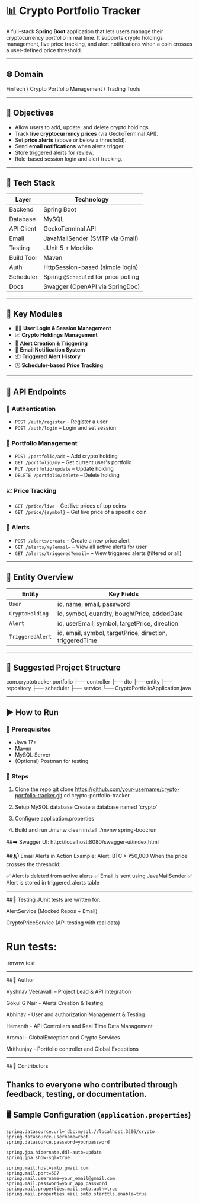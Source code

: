 # 📊 Crypto Portfolio Tracker

A full-stack **Spring Boot** application that lets users manage their cryptocurrency portfolio in real time. It supports crypto holdings management, live price tracking, and alert notifications when a coin crosses a user-defined price threshold.

---

## 🌐 Domain  
FinTech / Crypto Portfolio Management / Trading Tools

---

## 🎯 Objectives

- Allow users to add, update, and delete crypto holdings.
- Track **live cryptocurrency prices** (via GeckoTerminal API).
- Set **price alerts** (above or below a threshold).
- Send **email notifications** when alerts trigger.
- Store triggered alerts for review.
- Role-based session login and alert tracking.

---

## 🧱 Tech Stack

| Layer        | Technology                         |
|--------------|-------------------------------------|
| Backend      | Spring Boot                         |
| Database     | MySQL                               |
| API Client   | GeckoTerminal API                   |
| Email        | JavaMailSender (SMTP via Gmail)     |
| Testing      | JUnit 5 + Mockito                   |
| Build Tool   | Maven                               |
| Auth         | HttpSession-based (simple login)    |
| Scheduler    | Spring `@Scheduled` for price polling |
| Docs         | Swagger (OpenAPI via SpringDoc)     |

---

## 🧩 Key Modules

- 🧑‍💼 **User Login & Session Management**
- 📈 **Crypto Holdings Management**
- 🚨 **Alert Creation & Triggering**
- 📧 **Email Notification System**
- 📦 **Triggered Alert History**
- 🕒 **Scheduler-based Price Tracking**

---

## 🧪 API Endpoints

### 🧾 Authentication
- `POST /auth/register` – Register a user
- `POST /auth/login` – Login and set session

### 💼 Portfolio Management
- `POST /portfolio/add` – Add crypto holding
- `GET /portfolio/my` – Get current user's portfolio
- `PUT /portfolio/update` – Update holding
- `DELETE /portfolio/delete` – Delete holding

### 📈 Price Tracking
- `GET /price/live` – Get live prices of top coins
- `GET /price/{symbol}` – Get live price of a specific coin

### 🚨 Alerts
- `POST /alerts/create` – Create a new price alert
- `GET /alerts/my?email=` – View all active alerts for user
- `GET /alerts/triggered?email=` – View triggered alerts (filtered or all)

---

## 🧭 Entity Overview

| Entity          | Key Fields                                         |
|------------------|---------------------------------------------------|
| `User`           | id, name, email, password                         |
| `CryptoHolding`  | id, symbol, quantity, boughtPrice, addedDate      |
| `Alert`          | id, userEmail, symbol, targetPrice, direction     |
| `TriggeredAlert` | id, email, symbol, targetPrice, direction, triggeredTime |

---


## 📁 Suggested Project Structure

com.cryptotracker.portfolio
├── controller
├── dto
├── entity
├── repository
├── scheduler
├── service
└── CryptoPortfolioApplication.java



---

## ▶️ How to Run

### 🔧 Prerequisites
- Java 17+
- Maven
- MySQL Server
- (Optional) Postman for testing

### 🚀 Steps


1. Clone the repo
git clone https://github.com/your-username/crypto-portfolio-tracker.git
cd crypto-portfolio-tracker

2. Setup MySQL database
Create a database named 'crypto'

3. Configure application.properties

4. Build and run
./mvnw clean install
./mvnw spring-boot:run


##➡️ Swagger UI:
http://localhost:8080/swagger-ui/index.html

##📬 Email Alerts in Action
Example:
Alert: BTC > ₹50,000
When the price crosses the threshold:

✅ Alert is deleted from active alerts
✅ Email is sent using JavaMailSender
✅ Alert is stored in triggered_alerts table



----

##🧪 Testing
JUnit tests are written for:

AlertService (Mocked Repos + Email)

CryptoPriceService (API testing with real data)

# Run tests:
./mvnw test


---

##👥 Author

Vyshnav Veeravalli – Project Lead & API Integration

Gokul G Nair - Alerts Creation & Testing 

Abhinav - User and authorization Management & Testing

Hemanth - API Controllers and Real Time Data Management

Aromal - GlobalException and Crypto Services

Mrithunjay - Portfolio controller and Global Exceptions

---





##🤝 Contributors

Thanks to everyone who contributed through feedback, testing, or documentation.
---

## 🖥 Sample Configuration (`application.properties`)
```properties
spring.datasource.url=jdbc:mysql://localhost:3306/crypto
spring.datasource.username=root
spring.datasource.password=yourpassword

spring.jpa.hibernate.ddl-auto=update
spring.jpa.show-sql=true

spring.mail.host=smtp.gmail.com
spring.mail.port=587
spring.mail.username=your_email@gmail.com
spring.mail.password=your_app_password
spring.mail.properties.mail.smtp.auth=true
spring.mail.properties.mail.smtp.starttls.enable=true








